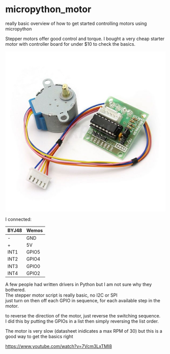 # micropython_motor
really basic overview of how to get started controlling motors using micropython

Stepper motors offer good control and torque. 
I bought a very cheap starter motor with controller board for under $10 to check the basics.

![](BYJ48-StepperMotor_ULN2003Driver.jpg)

I connected: 

| BYJ48  | Wemos |
| ------------- | ------------- |
| -  | GND  |
| +  | 5V  |
| INT1 | GPIO5 |
| INT2 | GPIO4 |
| INT3 | GPIO0 |
| INT4 | GPIO2 |

 
 

A few people had written drivers in Python but I am not sure why they bothered.  
The stepper motor script is really basic, no I2C or SPI   
just turn on then off each GPIO in sequence, for each available step in the motor.

to reverse the direction of the motor, just reverse the switching sequence.  
I did this by putting the GPIOs in a list then simply reversing the list order.

The motor is very slow (datasheet inidicates a max RPM of 30) but this is a good way to get the basics right

https://www.youtube.com/watch?v=7Vcm3LxTMI8